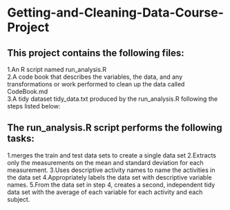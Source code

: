 # Getting-and-Cleaning-Data-Course-Project

## This project contains the following files:

1.An R script named run_analysis.R  
2.A code book that describes the variables, the data, and any transformations or work performed to clean up the data called CodeBook.md  
3.A tidy dataset tidy_data.txt produced by the run_analysis.R following the steps listed below:

## The run_analysis.R script performs the following tasks:
1.merges the train and test data sets to create a single data set
2.Extracts only the measurements on the mean and standard deviation for each measurement.
3.Uses descriptive activity names to name the activities in the data set
4.Appropriately labels the data set with descriptive variable names.
5.From the data set in step 4, creates a second, independent tidy data set with the average of each variable for each activity and each subject.
